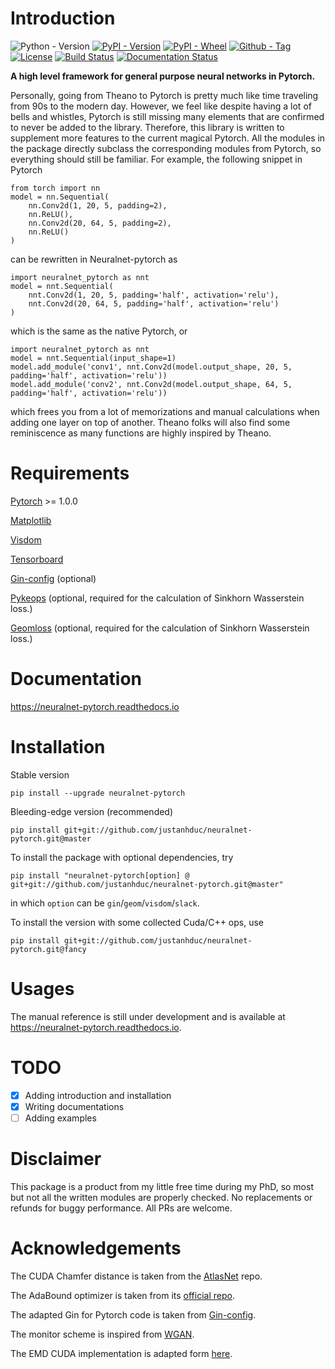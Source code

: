 # Introduction
![Python - Version](https://img.shields.io/pypi/pyversions/neuralnet-pytorch.svg)
[![PyPI - Version](https://img.shields.io/pypi/v/neuralnet-pytorch.svg)](https://pypi.org/project/neuralnet-pytorch/)
[![PyPI - Wheel](https://img.shields.io/pypi/wheel/neuralnet-pytorch.svg)](https://pypi.org/project/neuralnet-pytorch/)
[![Github - Tag](https://img.shields.io/github/tag/justanhduc/neuralnet-pytorch.svg)](https://github.com/justanhduc/neuralnet-pytorch/releases/tag/rel-0.0.4)
[![License](https://img.shields.io/github/license/justanhduc/neuralnet-pytorch.svg)](https://github.com/justanhduc/neuralnet-pytorch/blob/master/LICENSE.txt)
[![Build Status](https://travis-ci.org/justanhduc/neuralnet-pytorch.svg?branch=master)](https://travis-ci.org/justanhduc/neuralnet-pytorch)
[![Documentation Status](https://readthedocs.org/projects/neuralnet-pytorch/badge/?version=latest)](https://neuralnet-pytorch.readthedocs.io/en/latest/?badge=latest)

__A high level framework for general purpose neural networks in Pytorch.__

Personally, going from Theano to Pytorch is pretty much like
time traveling from 90s to the modern day.
However, we feel like despite having a lot of bells and whistles,
Pytorch is still missing many elements
that are confirmed to never be added to the library.
Therefore, this library is written to supplement more features
to the current magical Pytorch.
All the modules in the package directly subclass
the corresponding modules from Pytorch,
so everything should still be familiar.
For example, the following snippet in Pytorch

```
from torch import nn
model = nn.Sequential(
    nn.Conv2d(1, 20, 5, padding=2),
    nn.ReLU(),
    nn.Conv2d(20, 64, 5, padding=2),
    nn.ReLU()
)
```

can be rewritten in Neuralnet-pytorch as 
```
import neuralnet_pytorch as nnt
model = nnt.Sequential(
    nnt.Conv2d(1, 20, 5, padding='half', activation='relu'),
    nnt.Conv2d(20, 64, 5, padding='half', activation='relu')
)
```

which is the same as the native Pytorch, or 

```
import neuralnet_pytorch as nnt
model = nnt.Sequential(input_shape=1)
model.add_module('conv1', nnt.Conv2d(model.output_shape, 20, 5, padding='half', activation='relu'))
model.add_module('conv2', nnt.Conv2d(model.output_shape, 64, 5, padding='half', activation='relu'))
```
which frees you from a lot of memorizations and manual calculations when adding one layer on top of another. 
Theano folks will also find some reminiscence as many functions are highly inspired by Theano.  

# Requirements

[Pytorch](https://pytorch.org/) >= 1.0.0

[Matplotlib](https://matplotlib.org/)

[Visdom](https://github.com/facebookresearch/visdom)

[Tensorboard](https://www.tensorflow.org/tensorboard)

[Gin-config](https://github.com/google/gin-config) (optional)

[Pykeops](https://github.com/getkeops/keops) 
(optional, required for the calculation of Sinkhorn Wasserstein loss.)

[Geomloss](https://github.com/jeanfeydy/geomloss) 
(optional, required for the calculation of Sinkhorn Wasserstein loss.)

# Documentation

https://neuralnet-pytorch.readthedocs.io

# Installation

Stable version
```
pip install --upgrade neuralnet-pytorch
```

Bleeding-edge version (recommended)

```
pip install git+git://github.com/justanhduc/neuralnet-pytorch.git@master
```

To install the package with optional dependencies, try

```
pip install "neuralnet-pytorch[option] @ git+git://github.com/justanhduc/neuralnet-pytorch.git@master"
```
in which `option` can be `gin`/`geom`/`visdom`/`slack`.

To install the version with some collected Cuda/C++ ops, use

```
pip install git+git://github.com/justanhduc/neuralnet-pytorch.git@fancy
```

# Usages

The manual reference is still under development and is available at https://neuralnet-pytorch.readthedocs.io.

# TODO

- [x] Adding introduction and installation 
- [x] Writing documentations
- [ ] Adding examples

# Disclaimer

This package is a product from my little free time during my PhD, 
so most but not all the written modules are properly checked. 
No replacements or refunds for buggy performance. 
All PRs are welcome. 

# Acknowledgements

The CUDA Chamfer distance is taken from the [AtlasNet](https://github.com/ThibaultGROUEIX/AtlasNet) repo.

The AdaBound optimizer is taken from its [official repo](https://github.com/Luolc/AdaBound).

The adapted Gin for Pytorch code is taken from [Gin-config](https://github.com/google/gin-config).

The monitor scheme is inspired from [WGAN](https://github.com/igul222/improved_wgan_training).

The EMD CUDA implementation is adapted form [here](https://github.com/daerduoCarey/PyTorchEMD).
